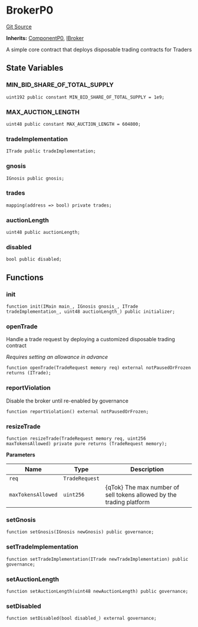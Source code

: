 # BrokerP0
[Git Source](https://github.com/larrythecucumber321/protocol/blob/77d337b8595ba96d069ded321419b36a61984170/contracts/p0/Broker.sol)

**Inherits:**
[ComponentP0](/contracts/p0/mixins/Component.sol/abstract.ComponentP0.md), [IBroker](/contracts/interfaces/IBroker.sol/interface.IBroker.md)

A simple core contract that deploys disposable trading contracts for Traders


## State Variables
### MIN_BID_SHARE_OF_TOTAL_SUPPLY

```solidity
uint192 public constant MIN_BID_SHARE_OF_TOTAL_SUPPLY = 1e9;
```


### MAX_AUCTION_LENGTH

```solidity
uint48 public constant MAX_AUCTION_LENGTH = 604800;
```


### tradeImplementation

```solidity
ITrade public tradeImplementation;
```


### gnosis

```solidity
IGnosis public gnosis;
```


### trades

```solidity
mapping(address => bool) private trades;
```


### auctionLength

```solidity
uint48 public auctionLength;
```


### disabled

```solidity
bool public disabled;
```


## Functions
### init


```solidity
function init(IMain main_, IGnosis gnosis_, ITrade tradeImplementation_, uint48 auctionLength_) public initializer;
```

### openTrade

Handle a trade request by deploying a customized disposable trading contract

*Requires setting an allowance in advance*


```solidity
function openTrade(TradeRequest memory req) external notPausedOrFrozen returns (ITrade);
```

### reportViolation

Disable the broker until re-enabled by governance


```solidity
function reportViolation() external notPausedOrFrozen;
```

### resizeTrade


```solidity
function resizeTrade(TradeRequest memory req, uint256 maxTokensAllowed) private pure returns (TradeRequest memory);
```
**Parameters**

|Name|Type|Description|
|----|----|-----------|
|`req`|`TradeRequest`||
|`maxTokensAllowed`|`uint256`|{qTok} The max number of sell tokens allowed by the trading platform|


### setGnosis


```solidity
function setGnosis(IGnosis newGnosis) public governance;
```

### setTradeImplementation


```solidity
function setTradeImplementation(ITrade newTradeImplementation) public governance;
```

### setAuctionLength


```solidity
function setAuctionLength(uint48 newAuctionLength) public governance;
```

### setDisabled


```solidity
function setDisabled(bool disabled_) external governance;
```

